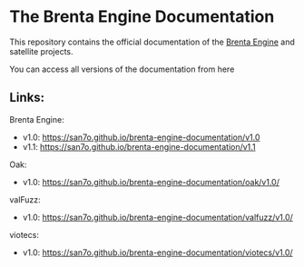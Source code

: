 # The Brenta Engine Documentation

This repository contains the official documentation of the [Brenta Engine](https://github.com/San7o/Brenta-Engine) and satellite projects.

You can access all versions of the documentation from here

## Links:
Brenta Engine:
- v1.0: https://san7o.github.io/brenta-engine-documentation/v1.0
- v1.1: https://san7o.github.io/brenta-engine-documentation/v1.1

Oak:
- v1.0: https://san7o.github.io/brenta-engine-documentation/oak/v1.0/

valFuzz:
- v1.0: https://san7o.github.io/brenta-engine-documentation/valfuzz/v1.0/

viotecs:
- v1.0: https://san7o.github.io/brenta-engine-documentation/viotecs/v1.0/
